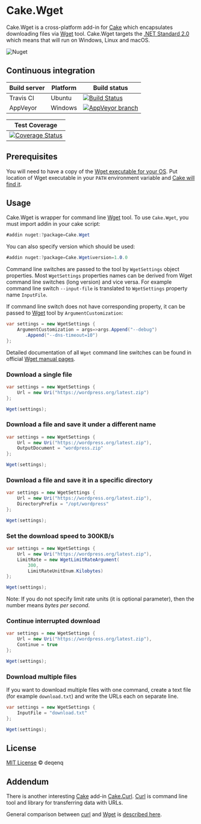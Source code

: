 # Cake.Wget

Cake.Wget is a cross-platform add-in for [Cake](http://cakebuild.net/) which encapsulates downloading files via [Wget](https://www.gnu.org/software/wget/) tool. Cake.Wget targets the [.NET Standard 2.0](https://docs.microsoft.com/en-us/dotnet/standard/net-standard) which means that will run on Windows, Linux and macOS.

![Nuget](https://img.shields.io/nuget/v/Cake.Wget.svg)

## Continuous integration

Build server | Platform | Build status
--- | --- | ---
Travis CI | Ubuntu | [![Build Status](https://travis-ci.org/cake-contrib/Cake.Wget.svg?branch=master)](https://travis-ci.org/cake-contrib/Cake.Wget)
AppVeyor | Windows | [![AppVeyor branch](https://img.shields.io/appveyor/ci/cakecontrib/cake-wget/master.svg)](https://ci.appveyor.com/project/cakecontrib/cake-wget)

Test Coverage |
--- |
[![Coverage Status](https://coveralls.io/repos/github/cake-contrib/Cake.Wget/badge.svg?branch=master)](https://coveralls.io/github/cake-contrib/Cake.Wget?branch=master) |

## Prerequisites

You will need to have a copy of the [Wget executable for your OS](https://www.gnu.org/software/wget/faq.html#download). Put location of Wget executable in your `PATH` environment variable and [Cake will find it](http://cakebuild.net/docs/tools/tool-resolution).

## Usage

Cake.Wget is wrapper for command line [Wget](https://www.gnu.org/software/wget/) tool. To use `Cake.Wget`, you must import addin in your cake script:

```csharp
#addin nuget:?package=Cake.Wget
```

You can also specify version which should be used:

```csharp
#addin nuget:?package=Cake.Wget&version=1.0.0
```

Command line switches are passed to the tool by `WgetSettings` object properties. Most `WgetSettings` properties names can be derived from Wget command line switches (long version) and vice versa. For example command line switch `--input-file` is translated to `WgetSettings` property name `InputFile`.

If command line switch does not have corresponding property, it can be passed to [Wget](https://www.gnu.org/software/wget/) tool by `ArgumentCustomization`:

```csharp
var settings = new WgetSettings {
    ArgumentCustomization = args=>args.Append("--debug")
       .Append("--dns-timeout=10")
};
```

Detailed documentation of all `Wget` command line switches can be found in official [Wget manual pages](https://www.gnu.org/software/wget/manual/wget.html).

### Download a single file

```csharp
var settings = new WgetSettings {
    Url = new Uri("https://wordpress.org/latest.zip")
};

Wget(settings);
```

### Download a file and save it under a different name

```csharp
var settings = new WgetSettings {
    Url = new Uri("https://wordpress.org/latest.zip"),
    OutputDocument = "wordpress.zip"
};

Wget(settings);
```

### Download a file and save it in a specific directory

```csharp
var settings = new WgetSettings {
    Url = new Uri("https://wordpress.org/latest.zip"),
    DirectoryPrefix = "/opt/wordpress"
};

Wget(settings);
```

### Set the download speed to 300KB/s

```csharp
var settings = new WgetSettings {
    Url = new Uri("https://wordpress.org/latest.zip"),
    LimitRate = new WgetLimitRateArgument(
        300,
        LimitRateUnitEnum.Kilobytes)
};

Wget(settings);
```

Note: If you do not specify limit rate units (it is optional parameter), then the number means _bytes per second_.

### Continue interrupted download

```csharp
var settings = new WgetSettings {
    Url = new Uri("https://wordpress.org/latest.zip"),
    Continue = true
};

Wget(settings);
```

### Download multiple files

If you want to download multiple files with one command, create a text file (for example `download.txt`) and write the URLs each on separate line.

```csharp
var settings = new WgetSettings {
    InputFile = "download.txt"
};

Wget(settings);
```

## License

[MIT License](https://github.com/cake-contrib/Cake.Wget/blob/master/LICENSE) &copy; deqenq

## Addendum

There is another interesting [Cake](http://cakebuild.net/) add-in [Cake.Curl](https://github.com/cake-contrib/Cake.Curl). [Curl](https://curl.haxx.se) is command line tool and library for transferring data with URLs.

General comparison between [curl](https://curl.haxx.se) and [Wget](https://www.gnu.org/software/wget/) is [described here](https://daniel.haxx.se/docs/curl-vs-wget.html).
